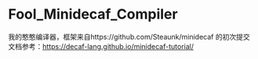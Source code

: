 # Fool_Minidecaf_Compiler
我的憨憨编译器，框架来自https://github.com/Steaunk/minidecaf
的初次提交
文档参考：https://decaf-lang.github.io/minidecaf-tutorial/

